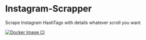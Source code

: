 # Instagram-Scrapper

Scrape Instagram HashTags with details whatever scroll you want

[![Docker Image CI](https://github.com/dhohirpradana/Instagram-Scrapper/actions/workflows/docker-image.yml/badge.svg)](https://github.com/dhohirpradana/Instagram-Scrapper/actions/workflows/docker-image.yml)
